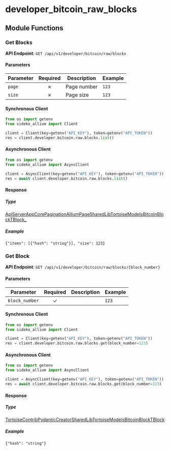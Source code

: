 # developer_bitcoin_raw_blocks

## Module Functions
### Get Blocks <a name="list"></a>



**API Endpoint**: `GET /api/v1/developer/bitcoin/raw/blocks`

#### Parameters

| Parameter | Required | Description | Example |
|-----------|:--------:|-------------|--------|
| `page` | ✗ | Page number | `123` |
| `size` | ✗ | Page size | `123` |

#### Synchronous Client

```python
from os import getenv
from sideko_allium import Client

client = Client(key=getenv("API_KEY"), token=getenv("API_TOKEN"))
res = client.developer.bitcoin.raw.blocks.list()

```

#### Asynchronous Client

```python
from os import getenv
from sideko_allium import AsyncClient

client = AsyncClient(key=getenv("API_KEY"), token=getenv("API_TOKEN"))
res = await client.developer.bitcoin.raw.blocks.list()

```

#### Response

##### Type
[ApiServerAppCorePaginationAlliumPageSharedLibTortoiseModelsBitcoinBlockTBlock_](/sideko_allium/types/models/api_server_app_core_pagination_allium_page_shared_lib_tortoise_models_bitcoin_block_t_block_.py)

##### Example
`{"items": [{"hash": "string"}], "size": 123}`

### Get Block <a name="get"></a>



**API Endpoint**: `GET /api/v1/developer/bitcoin/raw/blocks/{block_number}`

#### Parameters

| Parameter | Required | Description | Example |
|-----------|:--------:|-------------|--------|
| `block_number` | ✓ |  | `123` |

#### Synchronous Client

```python
from os import getenv
from sideko_allium import Client

client = Client(key=getenv("API_KEY"), token=getenv("API_TOKEN"))
res = client.developer.bitcoin.raw.blocks.get(block_number=123)

```

#### Asynchronous Client

```python
from os import getenv
from sideko_allium import AsyncClient

client = AsyncClient(key=getenv("API_KEY"), token=getenv("API_TOKEN"))
res = await client.developer.bitcoin.raw.blocks.get(block_number=123)

```

#### Response

##### Type
[TortoiseContribPydanticCreatorSharedLibTortoiseModelsBitcoinBlockTBlock](/sideko_allium/types/models/tortoise_contrib_pydantic_creator_shared_lib_tortoise_models_bitcoin_block_t_block.py)

##### Example
`{"hash": "string"}`
<!-- CUSTOM DOCS START -->

<!-- CUSTOM DOCS END -->


